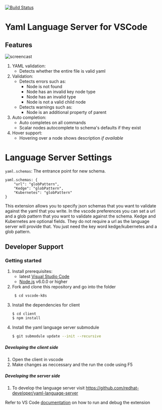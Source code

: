 [![Build Status](https://travis-ci.org/redhat-developer/yaml-language-server.svg?branch=master)](https://travis-ci.org/redhat-developer/vscode-k8s)

# Yaml Language Server for VSCode

## Features 
![screencast](https://github.com/redhat-developer/vscode-k8s/blob/master/images/demo.gif)

1. YAML validation:
    * Detects whether the entire file is valid yaml
2. Validation:
    * Detects errors such as:
        * Node is not found   
        * Node has an invalid key node type
        * Node has an invalid type
        * Node is not a valid child node
    * Detects warnings such as:
        * Node is an additional property of parent
3. Auto completion:
    * Auto completes on all commands
    * Scalar nodes autocomplete to schema's defaults if they exist
4. Hover support:
    * Hovering over a node shows description *if available*

# Language Server Settings
`yaml.schemas`: The entrance point for new schema.
```
yaml.schemas: {
    "url": "globPattern",
    "Kedge": "globPattern",
    "Kubernetes": "globPattern"
}
```

This extension allows you to specify json schemas that you want to validate against the yaml that you write. In the vscode preferences you can set a url and a glob pattern that you want to validate against the schema. Kedge and Kubernetes are optional fields. They do not require a url as the language server will provide that. You just need the key word kedge/kubernetes and a glob pattern.

## Developer Support

### Getting started
1. Install prerequisites:
   * latest [Visual Studio Code](https://code.visualstudio.com/)
   * [Node.js](https://nodejs.org/) v6.0.0 or higher
2. Fork and clone this repository and go into the folder
    ```bash
     $ cd vscode-k8s
    ```
3. Install the dependencies for client
    ```bash
	$ cd client
	$ npm install
	```
4. Install the yaml language server submodule
	```bash
	$ git submodule update --init --recursive
	```

##### Developing the client side
1. Open the client in vscode
2. Make changes as neccessary and the run the code using F5

##### Developing the server side
1. To develop the language server visit https://github.com/redhat-developer/yaml-language-server

Refer to VS Code [documentation](https://code.visualstudio.com/docs/extensions/debugging-extensions) on how to run and debug the extension
